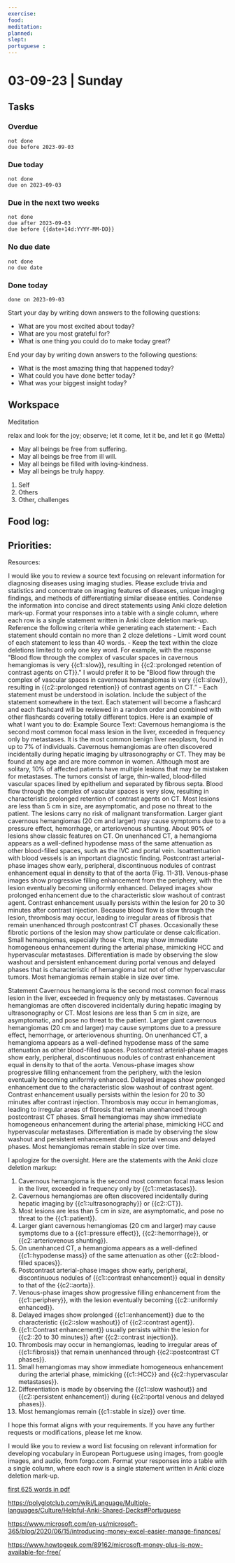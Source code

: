 ```yaml
---
exercise: 
food:
meditation:
planned:
slept:
portuguese :
---
```


# 03-09-23 | Sunday

## Tasks
### Overdue
```tasks
not done
due before 2023-09-03
```

### Due today
```tasks
not done
due on 2023-09-03
```

### Due in the next two weeks
```tasks
not done
due after 2023-09-03
due before {{date+14d:YYYY-MM-DD}}
```

### No due date
```tasks
not done
no due date
```

### Done today
```tasks
done on 2023-09-03
```


Start your day by writing down answers to the following questions:

- What are you most excited about today? 
- What are you most grateful for? 
- What is one thing you could do to make today great?  

End your day by writing down answers to the following questions: 

- What is the most amazing thing that happened today? 
- What could you have done better today? 
- What was your biggest insight today?

## Workspace

Meditation 

relax and look for the joy; observe; let it come, let it be, and let it go
(Metta)
-   May all beings be free from suffering.
-   May all beings be free from ill will.
-   May all beings be filled with loving-kindness.
-   May all beings be truly happy.

1. Self
2. Others
3. Other, challenges

Food log:
- 

Priorities:
- 

Resources:


I would like you to review a source text focusing on relevant information for diagnosing diseases using imaging studies. Please exclude trivia and statistics and concentrate on imaging features of diseases, unique imaging findings, and methods of differentiating similar disease entities. Condense the information into concise and direct statements using Anki cloze deletion mark-up. Format your responses into a table with a single column, where each row is a single statement written in Anki cloze deletion mark-up. Reference the following criteria while generating each statement: - Each statement should contain no more than 2 cloze deletions - Limit word count of each statement to less than 40 words. - Keep the text within the cloze deletions limited to only one key word. For example, with the response "Blood flow through the complex of vascular spaces in cavernous hemangiomas is very {{c1::slow}}, resulting in {{c2::prolonged retention of contrast agents on CT}}." I would prefer it to be "Blood flow through the complex of vascular spaces in cavernous hemangiomas is very {{c1::slow}}, resulting in {{c2::prolonged retention}} of contrast agents on CT.” - Each statement must be understood in isolation. Include the subject of the statement somewhere in the text. Each statement will become a flashcard and each flashcard will be reviewed in a random order and combined with other flashcards covering totally different topics. Here is an example of what I want you to do: Example Source Text: Cavernous hemangioma is the second most common focal mass lesion in the liver, exceeded in frequency only by metastases. It is the most common benign liver neoplasm, found in up to 7% of individuals. Cavernous hemangiomas are often discovered incidentally during hepatic imaging by ultrasonography or CT. They may be found at any age and are more common in women. Although most are solitary, 10% of affected patients have multiple lesions that may be mistaken for metastases. The tumors consist of large, thin-walled, blood-filled vascular spaces lined by epithelium and separated by fibrous septa. Blood flow through the complex of vascular spaces is very slow, resulting in characteristic prolonged retention of contrast agents on CT. Most lesions are less than 5 cm in size, are asymptomatic, and pose no threat to the patient. The lesions carry no risk of malignant transformation. Larger giant cavernous hemangiomas (20 cm and larger) may cause symptoms due to a pressure effect, hemorrhage, or arteriovenous shunting. About 90% of lesions show classic features on CT. On unenhanced CT, a hemangioma appears as a well-defined hypodense mass of the same attenuation as other blood-filled spaces, such as the IVC and portal vein. Isoattentuation with blood vessels is an important diagnostic finding. Postcontrast arterial-phase images show early, peripheral, discontinuous nodules of contrast enhancement equal in density to that of the aorta (Fig. 11-31). Venous-phase images show progressive filling enhancement from the periphery, with the lesion eventually becoming uniformly enhanced. Delayed images show prolonged enhancement due to the characteristic slow washout of contrast agent. Contrast enhancement usually persists within the lesion for 20 to 30 minutes after contrast injection. Because blood flow is slow through the lesion, thrombosis may occur, leading to irregular areas of fibrosis that remain unenhanced through postcontrast CT phases. Occasionally these fibrotic portions of the lesion may show particulate or dense calcification. Small hemangiomas, especially those <1cm, may show immediate homogeneous enhancement during the arterial phase, mimicking HCC and hypervascular metastases. Differentiation is made by observing the slow washout and persistent enhancement during portal venous and delayed phases that is characteristic of hemangioma but not of other hypervascular tumors. Most hemangiomas remain stable in size over time.

Statement
Cavernous hemangioma is the second most common focal mass lesion in the liver, exceeded in frequency only by metastases.
Cavernous hemangiomas are often discovered incidentally during hepatic imaging by ultrasonography or CT.
Most lesions are less than 5 cm in size, are asymptomatic, and pose no threat to the patient.
Larger giant cavernous hemangiomas (20 cm and larger) may cause symptoms due to a pressure effect, hemorrhage, or arteriovenous shunting.
On unenhanced CT, a hemangioma appears as a well-defined hypodense mass of the same attenuation as other blood-filled spaces.
Postcontrast arterial-phase images show early, peripheral, discontinuous nodules of contrast enhancement equal in density to that of the aorta.
Venous-phase images show progressive filling enhancement from the periphery, with the lesion eventually becoming uniformly enhanced.
Delayed images show prolonged enhancement due to the characteristic slow washout of contrast agent.
Contrast enhancement usually persists within the lesion for 20 to 30 minutes after contrast injection.
Thrombosis may occur in hemangiomas, leading to irregular areas of fibrosis that remain unenhanced through postcontrast CT phases.
Small hemangiomas may show immediate homogeneous enhancement during the arterial phase, mimicking HCC and hypervascular metastases.
Differentiation is made by observing the slow washout and persistent enhancement during portal venous and delayed phases.
Most hemangiomas remain stable in size over time.

I apologize for the oversight. Here are the statements with the Anki cloze deletion markup:

1. Cavernous hemangioma is the second most common focal mass lesion in the liver, exceeded in frequency only by {{c1::metastases}}.
2. Cavernous hemangiomas are often discovered incidentally during hepatic imaging by {{c1::ultrasonography}} or {{c2::CT}}.
3. Most lesions are less than 5 cm in size, are asymptomatic, and pose no threat to the {{c1::patient}}.
4. Larger giant cavernous hemangiomas (20 cm and larger) may cause symptoms due to a {{c1::pressure effect}}, {{c2::hemorrhage}}, or {{c2::arteriovenous shunting}}.
5. On unenhanced CT, a hemangioma appears as a well-defined {{c1::hypodense mass}} of the same attenuation as other {{c2::blood-filled spaces}}.
6. Postcontrast arterial-phase images show early, peripheral, discontinuous nodules of {{c1::contrast enhancement}} equal in density to that of the {{c2::aorta}}.
7. Venous-phase images show progressive filling enhancement from the {{c1::periphery}}, with the lesion eventually becoming {{c2::uniformly enhanced}}.
8. Delayed images show prolonged {{c1::enhancement}} due to the characteristic {{c2::slow washout}} of {{c2::contrast agent}}.
9. {{c1::Contrast enhancement}} usually persists within the lesion for {{c2::20 to 30 minutes}} after {{c2::contrast injection}}.
10. Thrombosis may occur in hemangiomas, leading to irregular areas of {{c1::fibrosis}} that remain unenhanced through {{c2::postcontrast CT phases}}.
11. Small hemangiomas may show immediate homogeneous enhancement during the arterial phase, mimicking {{c1::HCC}} and {{c2::hypervascular metastases}}.
12. Differentiation is made by observing the {{c1::slow washout}} and {{c2::persistent enhancement}} during {{c2::portal venous and delayed phases}}.
13. Most hemangiomas remain {{c1::stable in size}} over time.

I hope this format aligns with your requirements. If you have any further requests or modifications, please let me know.

I would like you to review a word list focusing on relevant information for developing vocabulary in European Portuguese  using images, from google images, and audio, from forgo.com. Format your responses into a table with a single column, where each row is a single statement written in Anki cloze deletion mark-up.

[first 625 words in pdf](https://www.fluent-forever.com/wp-content/uploads/2014/05/625-List-Alphabetical.pdf)








https://polyglotclub.com/wiki/Language/Multiple-languages/Culture/Helpful-Anki-Shared-Decks#Portuguese

https://www.microsoft.com/en-us/microsoft-365/blog/2020/06/15/introducing-money-excel-easier-manage-finances/

https://www.howtogeek.com/89162/microsoft-money-plus-is-now-available-for-free/